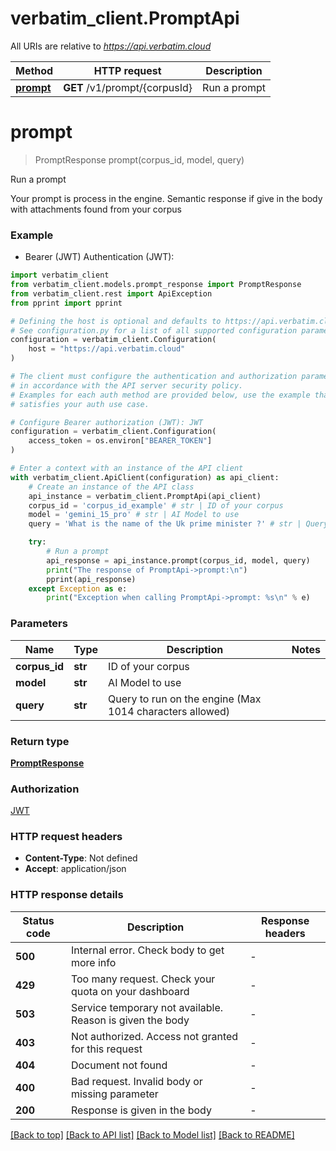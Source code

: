 # verbatim_client.PromptApi

All URIs are relative to *https://api.verbatim.cloud*

Method | HTTP request | Description
------------- | ------------- | -------------
[**prompt**](PromptApi.md#prompt) | **GET** /v1/prompt/{corpusId} | Run a prompt


# **prompt**
> PromptResponse prompt(corpus_id, model, query)

Run a prompt

Your prompt is process in the engine. Semantic response if give in the body with attachments found from your corpus

### Example

* Bearer (JWT) Authentication (JWT):

```python
import verbatim_client
from verbatim_client.models.prompt_response import PromptResponse
from verbatim_client.rest import ApiException
from pprint import pprint

# Defining the host is optional and defaults to https://api.verbatim.cloud
# See configuration.py for a list of all supported configuration parameters.
configuration = verbatim_client.Configuration(
    host = "https://api.verbatim.cloud"
)

# The client must configure the authentication and authorization parameters
# in accordance with the API server security policy.
# Examples for each auth method are provided below, use the example that
# satisfies your auth use case.

# Configure Bearer authorization (JWT): JWT
configuration = verbatim_client.Configuration(
    access_token = os.environ["BEARER_TOKEN"]
)

# Enter a context with an instance of the API client
with verbatim_client.ApiClient(configuration) as api_client:
    # Create an instance of the API class
    api_instance = verbatim_client.PromptApi(api_client)
    corpus_id = 'corpus_id_example' # str | ID of your corpus
    model = 'gemini_15_pro' # str | AI Model to use
    query = 'What is the name of the Uk prime minister ?' # str | Query to run on the engine (Max 1014 characters allowed)

    try:
        # Run a prompt
        api_response = api_instance.prompt(corpus_id, model, query)
        print("The response of PromptApi->prompt:\n")
        pprint(api_response)
    except Exception as e:
        print("Exception when calling PromptApi->prompt: %s\n" % e)
```



### Parameters


Name | Type | Description  | Notes
------------- | ------------- | ------------- | -------------
 **corpus_id** | **str**| ID of your corpus | 
 **model** | **str**| AI Model to use | 
 **query** | **str**| Query to run on the engine (Max 1014 characters allowed) | 

### Return type

[**PromptResponse**](PromptResponse.md)

### Authorization

[JWT](../README.md#JWT)

### HTTP request headers

 - **Content-Type**: Not defined
 - **Accept**: application/json

### HTTP response details

| Status code | Description | Response headers |
|-------------|-------------|------------------|
**500** | Internal error. Check body to get more info |  -  |
**429** | Too many request. Check your quota on your dashboard |  -  |
**503** | Service temporary not available. Reason is given the body |  -  |
**403** | Not authorized. Access not granted for this request |  -  |
**404** | Document not found |  -  |
**400** | Bad request. Invalid body or missing parameter |  -  |
**200** | Response is given in the body |  -  |

[[Back to top]](#) [[Back to API list]](../README.md#documentation-for-api-endpoints) [[Back to Model list]](../README.md#documentation-for-models) [[Back to README]](../README.md)

